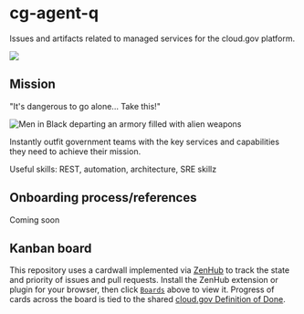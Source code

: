 # cg-agent-q
Issues and artifacts related to managed services for the cloud.gov platform.

<a href="https://zenhub.io"><img src="https://raw.githubusercontent.com/ZenHubIO/support/master/zenhub-badge.png"></a>

## Mission
"It's dangerous to go alone... Take this!"

![Men in Black departing an armory filled with alien weapons](http://img0.gtsstatic.com/wallpapers/16a55f36b4f0e950552d6facd8f509ad_large.jpeg)

Instantly outfit government teams with the key services and capabilities they need to achieve their mission.

Useful skills: REST, automation, architecture, SRE skillz

## Onboarding process/references
Coming soon

## Kanban board
This repository uses a cardwall implemented via [ZenHub](https://zenhub.io) to track the state and priority of issues and pull requests. Install the ZenHub extension or plugin for your browser, then click [`Boards`](#boards) above to view it. Progress of cards  across the board is tied to the shared [cloud.gov Definition of Done](https://github.com/18F/cg-product/blob/master/DeliveryProcess.md).
